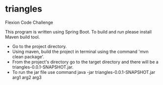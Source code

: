 # triangles
Flexion Code Challenge

This program is written using Spring Boot.
To build and run please install Maven build tool.
- Go to the project directory.
- Using maven, build the project in terminal using the command 'mvn clean package'.
- From the project's directory go to the target directory and there will be a triangles-0.0.1-SNAPSHOT.jar.
- To run the jar file use command java -jar triangles-0.0.1-SNAPSHOT.jar arg1 arg2 arg3
